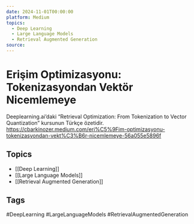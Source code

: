 ```yaml
---
date: 2024-11-01T00:00:00
platform: Medium
topics:
  - Deep Learning
  - Large Language Models
  - Retrieval Augmented Generation
source: 
---
```

# Erişim Optimizasyonu: Tokenizasyondan Vektör Nicemlemeye

Deeplearning.ai’daki “Retrieval Optimization: From Tokenization to Vector Quantization” kursunun Türkçe özetidir. https://cbarkinozer.medium.com/eri%C5%9Fim-optimizasyonu-tokenizasyondan-vekt%C3%B6r-nicemlemeye-56a055e5896f

## Topics
- [[Deep Learning]]
- [[Large Language Models]]
- [[Retrieval Augmented Generation]]

## Tags
#DeepLearning #LargeLanguageModels #RetrievalAugmentedGeneration